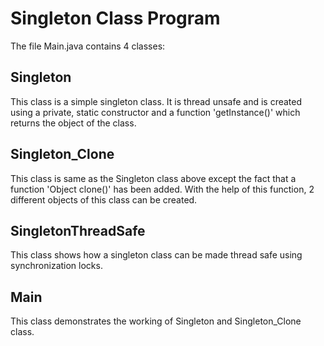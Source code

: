 # Singleton Class Program #

The file Main.java contains 4 classes:

## Singleton ##
This class is a simple singleton class. It is thread unsafe and is created using a private, static constructor and a function 'getInstance()' which returns the object of the class.

## Singleton_Clone ##
This class is same as the Singleton class above except the fact that a function 'Object clone()' has been added. With the help of this function, 2 different objects of this class can be created.

## SingletonThreadSafe ##
This class shows how a singleton class can be made thread safe using synchronization locks.

## Main ##
This class demonstrates the working of Singleton and Singleton_Clone class.